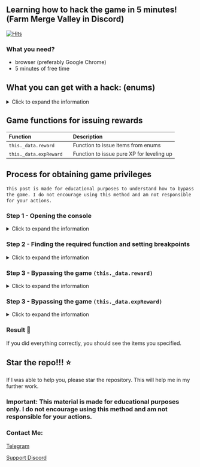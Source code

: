 ## Learning how to hack the game in 5 minutes! (Farm Merge Valley in Discord)
[![Hits](https://hits.sh/github.com/earluv/discord-farm-merge-valley-hack.svg)](https://hits.sh/github.com/earluv/discord-farm-merge-valley-hack/)

### What you need?
- browser (preferably Google Chrome)
- 5 minutes of free time 


## What you can get with a hack: (enums)
<details> 
  <summary>Click to expand the information</summary>

| Parameter |   Is reward   | Description                |
| :-------- | :------- | :------------------------- |
| `coins` | True | Yellow coins |
| `gems` | True | Purple gems |
| `crates` | True | Crates with items |
| `energy` | True | Energy for activities |
| `tickets` | True | Train tickets |
| `wheat`         | True      | Wheat                 |
| `egg`           | True      | Egg                   |
| `sunflower`     | True      | Sunflower             |
| `milk`          | True      | Milk                  |
| `sugarcane`     | True      | Sugarcane             |
| `bacon`         | True      | Bacon                 |
| `carrot`        | True      | Carrot                |
| `goatmilk`      | True      | Goat milk             |
| `soybeans`      | True      | Soybeans              |
| `wool`          | True      | Wool                  |
| `corn`          | True      | Corn                  |
| `fur`           | True      | Fur                   |
| `coffeebeans`   | True      | Coffee beans          |
| `tomato`        | True      | Tomato                |
| `avocado`       | True      | Avocado               |
| `truffle`       | True      | Truffle               |
</details>

## Game functions for issuing rewards

| Function |    | Description                               |
| :-------- | :----- |:------------------------------------------|
| `this._data.reward`      | | Function to issue items from enums        |
| `this._data.expReward`      | | Function to issue pure XP for leveling up |

## Process for obtaining game privileges
```
This post is made for educational purposes to understand how to bypass the game. I do not encourage using this method and am not responsible for your actions.
```

### Step 1 - Opening the console
<details>
  <summary>Click to expand the information</summary>

1) Join any voice channel and start the activity
2) Open the browser console `(F12, Ctrl+Shift+I or Cmd+Opt+I)`
3) Go to the `Source` tab
4) Find the folder `appid.discordsays.com` and open it
   ![find](images/1_1.jpg)

</details>

### Step 2 - Finding the required function and setting breakpoints 
<details>
  <summary>Click to expand the information</summary>

1) Find the file `main.js` and open it

   ![find](images/2_1.png)
2) Press `Ctrl+F` and search for `this._data.reward` if you need to issue items, or `this._data.expReward` if you need to issue XP

   ![find](images/2_2.png)

3) Click to the left on the gray line to place a breakpoint

   ![find](images/2_3.png)

</details>

### Step 3 - Bypassing the game `(this._data.reward)`
<details>
  <summary>Click to expand the information</summary>

1) Find any resource on the map

   ![find](images/3_1.png)
2) Click on it and you will see information in the `Scope` window
   ![find](images/3_2.jpg)
4) Click on the triangles where it says `this` and go to `reward`
   ![find](images/3_3.jpg)
5) ^ In the `amount` field, enter the value you want to issue, and in the `key` field, enter the resource name as indicated in the table above
6) Press 1 and then 2 in sequence
   ![find](images/3_4.jpg)
7) Watch as the items start being issued

   ![find](images/3_5.jpg)
</details>

### Step 3 - Bypassing the game `(this._data.expReward)`
<details>
  <summary>Click to expand the information</summary>

1) Merged 3 objects on the map

   ![find](images/3_6.jpg)
2) Click on it and you will see information in the `Scope` window
   
   ![find](images/3_2.jpg)
4) Click on the triangles where it says `this` and go to `_data`

   ![find](images/3_8.jpg)
5) ^ In the `expReward` field
6) Press 1 and then 2 in sequence
   ![find](images/3_4.jpg)
7) Watch as the items start being issued

   ![find](images/3_9.jpg)
</details>

### Result 🎉

If you did everything correctly, you should see the items you specified.

## Star the repo!!! ⭐

If I was able to help you, please star the repository. This will help me in my further work.

<h3> Important: This material is made for educational purposes only. I do not encourage using this method and am not responsible for your actions. </h3>

### Contact Me:

[Telegram](https://t.me/earluv_dev)

[Support Discord](https://discord.gg/A6PuSnGQ)
